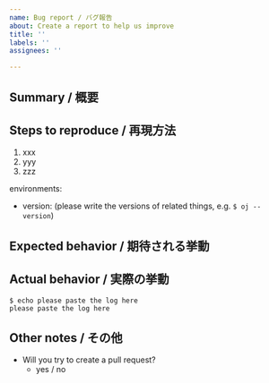 ```yaml
---
name: Bug report / バグ報告
about: Create a report to help us improve
title: ''
labels: ''
assignees: ''

---
```


## Summary / 概要


## Steps to reproduce / 再現方法

1.  xxx
1.  yyy
1.  zzz

environments:

-   version: (please write the versions of related things, e.g. `$ oj --version`)

## Expected behavior / 期待される挙動


## Actual behavior / 実際の挙動

``` console
$ echo please paste the log here
please paste the log here
```


## Other notes / その他

-   Will you try to create a pull request?
    -   yes / no
